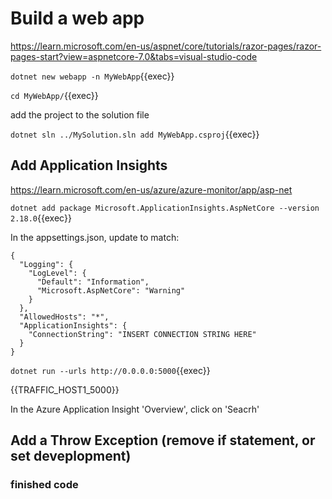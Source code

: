 # Build a web app




 https://learn.microsoft.com/en-us/aspnet/core/tutorials/razor-pages/razor-pages-start?view=aspnetcore-7.0&tabs=visual-studio-code

`dotnet new webapp -n MyWebApp`{{exec}}


`cd MyWebApp/`{{exec}}

add the project to the solution file

`dotnet sln ../MySolution.sln add MyWebApp.csproj`{{exec}}

## Add Application Insights

https://learn.microsoft.com/en-us/azure/azure-monitor/app/asp-net

`dotnet add package Microsoft.ApplicationInsights.AspNetCore --version 2.18.0`{{exec}}

In the appsettings.json, update to match:


```
{
  "Logging": {
    "LogLevel": {
      "Default": "Information",
      "Microsoft.AspNetCore": "Warning"
    }
  },
  "AllowedHosts": "*",
  "ApplicationInsights": {
    "ConnectionString": "INSERT CONNECTION STRING HERE"
  }
}
```

`dotnet run --urls http://0.0.0.0:5000`{{exec}}

{{TRAFFIC_HOST1_5000}}


In the Azure Application Insight 'Overview', click on 'Seacrh'


## Add a Throw Exception (remove if statement, or set deveplopment)


### finished code

```

```

